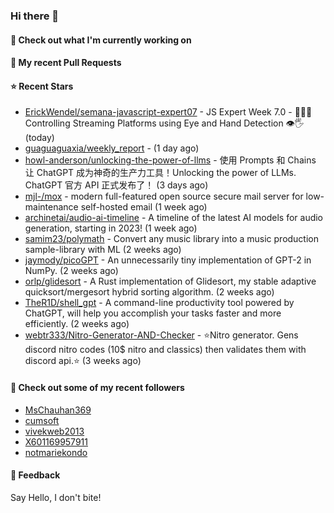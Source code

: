 ### Hi there 👋

#### 👷 Check out what I'm currently working on

#### 🔨 My recent Pull Requests


#### ⭐ Recent Stars

- [ErickWendel/semana-javascript-expert07](https://github.com/ErickWendel/semana-javascript-expert07) - JS Expert Week 7.0 - 🙅🤏🏻 Controlling Streaming Platforms using Eye and Hand Detection 👁🖐 (today)
- [guaguaguaxia/weekly_report](https://github.com/guaguaguaxia/weekly_report) -  (1 day ago)
- [howl-anderson/unlocking-the-power-of-llms](https://github.com/howl-anderson/unlocking-the-power-of-llms) - 使用 Prompts 和 Chains 让 ChatGPT 成为神奇的生产力工具！Unlocking the power of LLMs. ChatGPT 官方 API 正式发布了！ (3 days ago)
- [mjl-/mox](https://github.com/mjl-/mox) - modern full-featured open source secure mail server for low-maintenance self-hosted email (1 week ago)
- [archinetai/audio-ai-timeline](https://github.com/archinetai/audio-ai-timeline) - A timeline of the latest AI models for audio generation, starting in 2023! (1 week ago)
- [samim23/polymath](https://github.com/samim23/polymath) - Convert any music library into a music production sample-library with ML (2 weeks ago)
- [jaymody/picoGPT](https://github.com/jaymody/picoGPT) - An unnecessarily tiny implementation of GPT-2 in NumPy. (2 weeks ago)
- [orlp/glidesort](https://github.com/orlp/glidesort) - A Rust implementation of Glidesort, my stable adaptive quicksort/mergesort hybrid sorting algorithm.  (2 weeks ago)
- [TheR1D/shell_gpt](https://github.com/TheR1D/shell_gpt) - A command-line productivity tool powered by ChatGPT, will help you accomplish your tasks faster and more efficiently. (2 weeks ago)
- [webtr333/Nitro-Generator-AND-Checker](https://github.com/webtr333/Nitro-Generator-AND-Checker) - ⭐Nitro generator. Gens discord nitro codes (10$ nitro and classics) then validates them with discord api.⭐ (3 weeks ago)

#### 👯 Check out some of my recent followers

- [MsChauhan369](https://github.com/MsChauhan369)
- [cumsoft](https://github.com/cumsoft)
- [vivekweb2013](https://github.com/vivekweb2013)
- [X601169957911](https://github.com/X601169957911)
- [notmariekondo](https://github.com/notmariekondo)

#### 💬 Feedback

Say Hello, I don't bite!